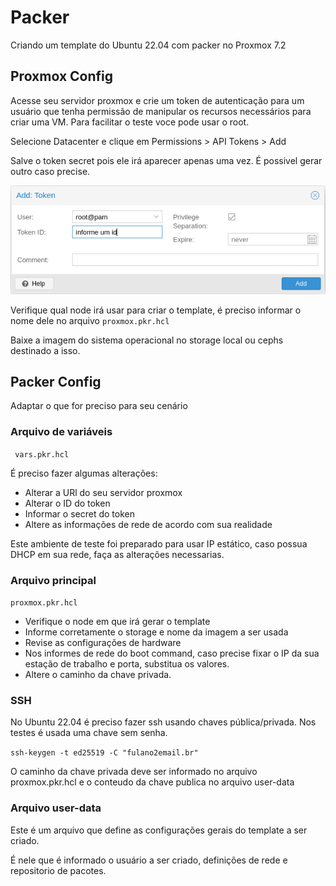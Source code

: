 # Packer

Criando um template do Ubuntu 22.04 com packer no Proxmox 7.2

## Proxmox Config

Acesse seu servidor proxmox e crie um token de autenticação para um usuário que tenha permissão de manipular os recursos necessários para criar uma VM.
Para facilitar o teste voce pode usar o root.

Selecione Datacenter e clique em Permissions > API Tokens > Add

Salve o token secret pois ele irá aparecer apenas uma vez. É possivel gerar outro caso precise.

![alt text](imgs/add_token.png)

Verifique qual node irá usar para criar o template, é preciso informar o nome dele no arquivo ```proxmox.pkr.hcl```

Baixe a imagem do sistema operacional no storage local ou cephs destinado a isso.

## Packer Config

Adaptar o que for preciso para seu cenário

### Arquivo de variáveis

``` vars.pkr.hcl```

É preciso fazer algumas alterações:

* Alterar a URl do seu servidor proxmox
* Alterar o ID do token
* Informar o secret do token
* Altere as informações de rede de acordo com sua realidade

Este ambiente de teste foi preparado para usar IP estático, caso possua DHCP em sua rede, faça as alterações necessarias.

### Arquivo principal

``` proxmox.pkr.hcl ```

* Verifique o node em que irá gerar o template
* Informe corretamente o storage e nome da imagem a ser usada
* Revise as configurações de hardware
* Nos informes de rede do boot command, caso precise fixar o IP da sua estação de trabalho e porta, substitua os valores.
* Altere o caminho da chave privada.

### SSH

No Ubuntu 22.04 é preciso fazer ssh usando chaves pública/privada. Nos testes é usada uma chave sem senha.

```ssh-keygen -t ed25519 -C "fulano2email.br" ```

O caminho da chave privada deve ser informado no arquivo proxmox.pkr.hcl e o conteudo da chave publica no arquivo user-data

### Arquivo user-data

Este é um arquivo que define as configurações gerais do template a ser criado.

É nele que é informado o usuário a ser criado, definições de rede e repositorio de pacotes.